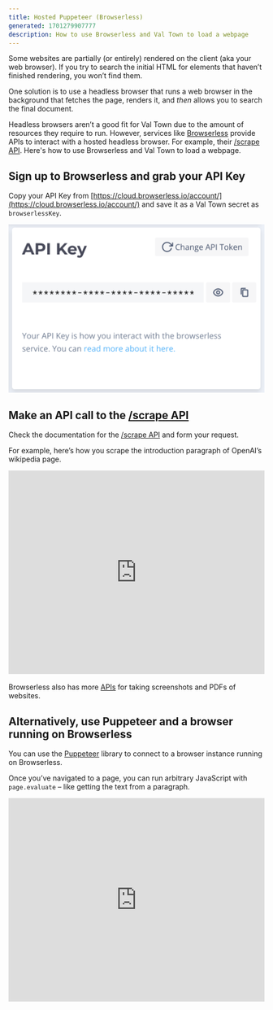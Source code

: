 ```yaml
---
title: Hosted Puppeteer (Browserless)
generated: 1701279907777
description: How to use Browserless and Val Town to load a webpage
---
```


Some websites are partially (or entirely) rendered on the client (aka your web
browser). If you try to search the initial HTML for elements that haven’t
finished rendering, you won’t find them.

One solution is to use a headless browser that runs a web browser in the
background that fetches the page, renders it, and _then_ allows you to search
the final document.

Headless browsers aren’t a good fit for Val Town due to the amount of resources
they require to run. However, services like [Browserless](../browserless.io)
provide APIs to interact with a hosted headless browser. For example, their
[/scrape API](https://www.browserless.io/docs/scrape). Here's how to use
Browserless and Val Town to load a webpage.

## Sign up to Browserless and grab your API Key

Copy your API Key from
[https://cloud.browserless.io/account/](https://cloud.browserless.io/account/)
and save it as a Val Town secret as `browserlessKey`.

![Screenshot 2023-06-24 at 22.43.01.png](./hosted-puppeteer-browserless/screenshot_2023-06-24_at_224301.png)

## Make an API call to the [/scrape API](https://www.browserless.io/docs/scrape)

Check the documentation for the
[/scrape API](https://www.browserless.io/docs/scrape) and form your request.

For example, here’s how you scrape the introduction paragraph of OpenAI’s
wikipedia page.

<div class="not-content">
  <iframe src="https://www.val.town/embed/vtdocs.browserlessScrapeExample" width="100%" frameborder="no" style="height: 400px;">
    &#x20;
  </iframe>
</div>

Browserless also has more [APIs](https://www.browserless.io/docs/start) for
taking screenshots and PDFs of websites.

## Alternatively, use Puppeteer and a browser running on Browserless

You can use the [Puppeteer](https://pptr.dev/) library to connect to a browser
instance running on Browserless.

Once you’ve navigated to a page, you can run arbitrary JavaScript with
`page.evaluate` – like getting the text from a paragraph.

<div class="not-content">
  <iframe src="https://www.val.town/embed/vtdocs.browserlessPuppeteerExample" width="100%" frameborder="no" style="height: 400px;">
    &#x20;
  </iframe>
</div>

